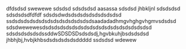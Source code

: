 dfdsdsd
swewewe
sdsdsd
sdsdsdsd
aasassa
sdsdsd
jhbkljnl
sdsdsdsd
sdsdsdsdfdfdf
sdsdsdwdsdsdsdsdsdsdsdsdsd
ssdsdsdsdsdsdsdsdsdsdsdsdsdsdsaadadadhmgvhghgvhgmvsdsdsd
sdsdwewewesdsdsdsdsdsdsdsdsdsdsdsdsdsdsdsdsdsdsd
sdsdsdsdsdsdssddwSDSDSDsdsdsdj,hgvbkuhjbsdsdsdsd
jhbhjbj,hvbjkhbsdsdsdsdsdsddddd
ssdsdsd
wdewew
